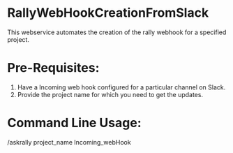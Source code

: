 # RallyWebHookCreationFromSlack

This webservice automates the creation of the rally webhook for a specified project. 

Pre-Requisites:
==============

1) Have a Incoming web hook configured for a particular channel on Slack.
2) Provide the project name for which you need to get the updates.

Command Line Usage:
==================

/askrally project_name Incoming_webHook
